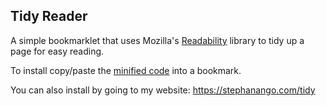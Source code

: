 ## Tidy Reader

A simple bookmarklet that uses Mozilla's [Readability](https://github.com/mozilla/readability) library to tidy up a page for easy reading.

To install copy/paste the [minified code](https://github.com/kepano/tidy/blob/main/tidy.min.js) into a bookmark.

You can also install by going to my website:
https://stephanango.com/tidy
